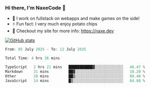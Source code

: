 ### Hi there, I'm NaxeCode 👋
- 🔭 I work on fullstack on webapps and make games on the side!
- ⚡ Fun fact: I very much enjoy potato chips
- 🔋 Checkout my site for more info: https://naxe.dev

[![GitHub stats](https://github-readme-stats.vercel.app/api?username=naxecode&theme=onedark)](https://naxe.dev)

<!--START_SECTION:waka-->

```csharp
From: 05 July 2025 - To: 12 July 2025

Total Time: 4 hrs 36 mins

TypeScript   2 hrs 21 mins   ███████████▓░░░░░░░░░░░░░   46.47 %
Markdown     31 mins         ██▓░░░░░░░░░░░░░░░░░░░░░░   10.20 %
Other        28 mins         ██▒░░░░░░░░░░░░░░░░░░░░░░   09.48 %
JavaScript   14 mins         █▒░░░░░░░░░░░░░░░░░░░░░░░   04.88 %
```

<!--END_SECTION:waka-->



<!--
**NaxeCode/NaxeCode** is a ✨ _special_ ✨ repository because its `README.md` (this file) appears on your GitHub profile.

Here are some ideas to get you started:

- 🔭 I’m currently working on Web apps for indie games!
- 🌱 I’m currently mastering C#
- 👯 I’m looking to collaborate on ...
- 🤔 I’m looking for help with ...
- 💬 Ask me about ...
- 📫 How to reach me: ...
- 😄 Pronouns: ...
- ⚡ Fun fact: I love chips
-->
